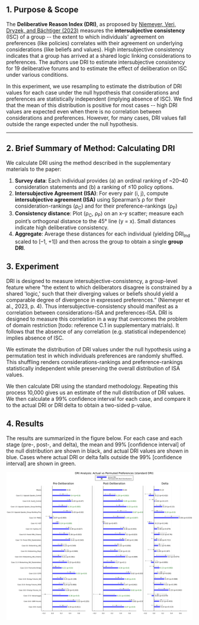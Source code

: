## 1. Purpose & Scope

The **Deliberative Reason Index (DRI)**, as proposed by [Niemeyer, Veri, Dryzek, and Bächtiger (2023)](https://doi.org/10.1017/S0003055423000023) measures the **intersubjective consistency** (ISC) of a group -- the extent to which individuals' agreement on preferences (like policies) correlates with their agreement on underlying considerations (like beliefs and values). High intersubjective consistency indicates that a group has arrived at a shared logic linking considerations to preferences. The authors use DRI to estimate intersubjective consistency for 19 deliberative forums and to estimate the effect of deliberation on ISC under various conditions.

In this experiment, we use resampling to estimate the distribution of DRI values for each case under the null hypothesis that considerations and preferences are statistically independent (implying absence of ISC). We find that the mean of this distribution is positive for most cases -- high DRI values are expected even when there is no correlation between considerations and preferences. However, for many cases, DRI values fall outside the range expected under the null hypothesis.

----

## 2. Brief Summary of Method: Calculating DRI

We calculate DRI using the method described in the supplementary materials to the paper:

1. **Survey data**: Each individual provides (a) an ordinal ranking of ~20–40 consideration statements and (b) a ranking of ≤10 policy options.
2. **Intersubjective Agreement (ISA)**: For every pair (i, j), compute **intersubjective agreement (ISA)** using Spearman’s ρ for their consideration-rankings (ρ<sub>C</sub>) and for their preference-rankings (ρ<sub>P</sub>)
3. **Consistency distance**: Plot (ρ<sub>C</sub>, ρ<sub>P</sub>) on an x–y scatter; measure each point’s orthogonal distance to the 45° line (y = x). Small distances indicate high deliberative consistency.
4. **Aggregate**: Average these distances for each individual (yielding DRI<sub>Ind</sub> scaled to [–1, +1]) and then across the group to obtain a single **group DRI**.

## 3. Experiment

DRI is designed to measure intersubjective-consistency, a group-level feature where "the extent to which deliberators disagree is constrained by a shared 'logic,' such that their diverging values or beliefs should yield a comparable degree of divergence in expressed preferences.” (Niemeyer et al., 2023, p. 4). Thus intersubjective-consistency should manifest as a correlation between considerations-ISA and preferences-ISA. DRI is designed to measure this correlation in a way that overcomes the problem of domain restriction [todo: reference C.1 in supplementary matrials). It follows that the absence of any correlation (e.g. statistical independence) implies absence of ISC.

We estimate the distribution of DRI values under the null hypothesis using a permutation test in which individuals preferences are randomly shuffled.  This shuffling renders considerations-rankings and preference-rankings statistically independent while preserving the overall distribution of ISA values.

We then calculate DRI using the standard methodology. Repeating this process 10,000 gives us an estimate of the null distribution of DRI values. We then calculate a 99% confidence interval for each case, and compare it to the actual DRI or DRI delta to obtain a two-sided p-value.


## 4. Results

The results are summarized in the figure below. For each case and each stage (pre-, post-, and delta), the mean and 99% [confidence interval] of the null distribution are shown in black, and actual DRI values are shown in blue. Cases where actual DRI or delta falls outside the 99% [confidence interval] are shown in green.

![Figure 1. Chart of Overall Results](../published-output/permuted-preferences/dri-comparison-permuted-preferences-standard.png)














